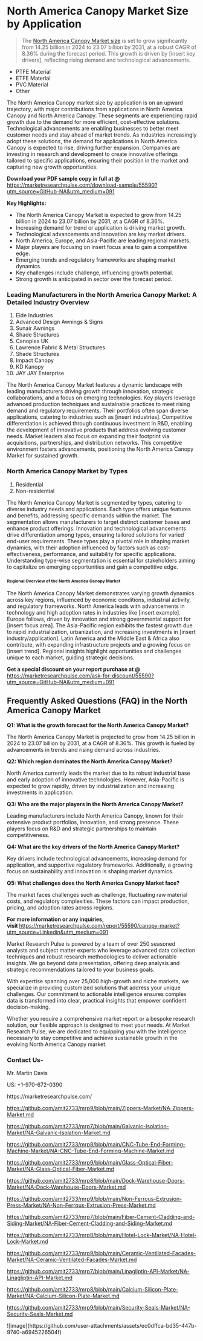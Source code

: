 <h1>North America Canopy Market&nbsp;Size by Application</h1><blockquote><p>The <a href="https://marketresearchpulse.com/download-sample/55590?utm_source=GitHub-NA&amp;utm_medium=091">North America Canopy Market size</a> is set to grow significantly from 14.25 billion in 2024 to 23.07 billion by 2031, at a robust CAGR of 8.36% during the forecast period. This growth is driven by [insert key drivers], reflecting rising demand and technological advancements.</p></blockquote><ul><li>PTFE Material<li> ETFE Material<li> PVC Material<li> Other</li></ul><p>The North America Canopy market size by application is on an upward trajectory, with major contributions from applications in North America Canopy and North America Canopy. These segments are experiencing rapid growth due to the demand for more efficient, cost-effective solutions. Technological advancements are enabling businesses to better meet customer needs and stay ahead of market trends. As industries increasingly adopt these solutions, the demand for applications in North America Canopy is expected to rise, driving further expansion. Companies are investing in research and development to create innovative offerings tailored to specific applications, ensuring their position in the market and capturing new growth opportunities.</p><p><strong>Download your PDF sample copy in full at @ </strong><a href="https://marketresearchpulse.com/download-sample/55590?utm_source=GitHub-NA&amp;utm_medium=091">https://marketresearchpulse.com/download-sample/55590?utm_source=GitHub-NA&amp;utm_medium=091</a></p><p><strong>Key Highlights: </strong></p><ul><li>The North America Canopy Market is expected to grow from 14.25 billion in 2024 to 23.07 billion by 2031, at a CAGR of 8.36%.</li><li>Increasing demand for trend or application is driving market growth.</li><li>Technological advancements and innovation are key market drivers.</li><li>North America, Europe, and Asia-Pacific are leading regional markets.</li><li>Major players are focusing on insert focus area to gain a competitive edge.</li><li>Emerging trends and regulatory frameworks are shaping market dynamics.</li><li>Key challenges include challenge, influencing growth potential.</li><li>Strong growth is anticipated in sector over the forecast period.</li></ul><h3>Leading Manufacturers in the North America Canopy Market: A Detailed Industry Overview</h3><ol><li>Eide Industries</li><li>Advanced Design Awnings & Signs</li><li>Sunair Awnings</li><li>Shade Structures</li><li>Canopies UK</li><li>Lawrence Fabric & Metal Structures</li><li>Shade Structures</li><li>Impact Canopy</li><li>KD Kanopy</li><li>JAY JAY Enterprise</li></ol><div class="flex max-w-full flex-col flex-grow"><div class="min-h-8 text-message flex w-full flex-col items-end gap-2 whitespace-normal break-words [.text-message+&amp;]:mt-5" dir="auto" data-message-author-role="assistant" data-message-id="fd8432e4-4910-450d-b182-61b7bfb0a01f" data-message-model-slug="gpt-4o"><div class="flex w-full flex-col gap-1 empty:hidden first:pt-[3px]"><div class="markdown prose w-full break-words dark:prose-invert light"><p>The North America Canopy Market features a dynamic landscape with leading manufacturers driving growth through innovation, strategic collaborations, and a focus on emerging technologies. Key players leverage advanced production techniques and sustainable practices to meet rising demand and regulatory requirements. Their portfolios often span diverse applications, catering to industries such as [insert industries]. Competitive differentiation is achieved through continuous investment in R&amp;D, enabling the development of innovative products that address evolving customer needs. Market leaders also focus on expanding their footprint via acquisitions, partnerships, and distribution networks. This competitive environment fosters advancements, positioning the North America Canopy Market for sustained growth.</p></div></div></div></div><h3>North America Canopy Market by Types</h3><ol><li>Residential<li> Non-residential</li></ol><div class="flex max-w-full flex-col flex-grow"><div class="min-h-8 text-message flex w-full flex-col items-end gap-2 whitespace-normal break-words [.text-message+&amp;]:mt-5" dir="auto" data-message-author-role="assistant" data-message-id="084470be-0bb7-4664-bddf-5156b4f41249" data-message-model-slug="gpt-4o-mini"><div class="flex w-full flex-col gap-1 empty:hidden first:pt-[3px]"><div class="markdown prose w-full break-words dark:prose-invert light"><p>The North America Canopy Market is segmented by types, catering to diverse industry needs and applications. Each type offers unique features and benefits, addressing specific demands within the market. The segmentation allows manufacturers to target distinct customer bases and enhance product offerings. Innovation and technological advancements drive differentiation among types, ensuring tailored solutions for varied end-user requirements. These types play a pivotal role in shaping market dynamics, with their adoption influenced by factors such as cost-effectiveness, performance, and suitability for specific applications. Understanding type-wise segmentation is essential for stakeholders aiming to capitalize on emerging opportunities and gain a competitive edge.</p></div></div></div></div><h3><span style="font-size: 11px;">Regional Overview of the North America Canopy Market</span></h3><div class="flex max-w-full flex-col flex-grow"><div class="min-h-8 text-message flex w-full flex-col items-end gap-2 whitespace-normal break-words [.text-message+&amp;]:mt-5" dir="auto" data-message-author-role="assistant" data-message-id="e9038762-ce64-4e30-91c9-9bd413514231" data-message-model-slug="gpt-4o-mini"><div class="flex w-full flex-col gap-1 empty:hidden first:pt-[3px]"><div class="markdown prose w-full break-words dark:prose-invert light"><p>The North America Canopy Market demonstrates varying growth dynamics across key regions, influenced by economic conditions, industrial activity, and regulatory frameworks. North America leads with advancements in technology and high adoption rates in industries like [insert example]. Europe follows, driven by innovation and strong governmental support for [insert focus area]. The Asia-Pacific region exhibits the fastest growth due to rapid industrialization, urbanization, and increasing investments in [insert industry/application]. Latin America and the Middle East &amp; Africa also contribute, with expanding infrastructure projects and a growing focus on [insert trend]. Regional insights highlight opportunities and challenges unique to each market, guiding strategic decisions.</p></div></div></div></div><p><strong>Get a special discount on your report purchase at @ </strong><a href="https://marketresearchpulse.com/ask-for-discount/55590?utm_source=GitHub-NA&amp;utm_medium=091">https://marketresearchpulse.com/ask-for-discount/55590?utm_source=GitHub-NA&amp;utm_medium=091</a></p><h2>Frequently Asked Questions (FAQ) in the North America Canopy Market</h2><p><strong>Q1: What is the growth forecast for the North America Canopy Market?</strong></p><p>The North America Canopy Market is projected to grow from 14.25 billion in 2024 to 23.07 billion by 2031, at a CAGR of 8.36%. This growth is fueled by advancements in trends and rising demand across industries.</p><p><strong>Q2: Which region dominates the North America Canopy Market?</strong></p><p>North America currently leads the market due to its robust industrial base and early adoption of innovative technologies. However, Asia-Pacific is expected to grow rapidly, driven by industrialization and increasing investments in application.</p><p><strong>Q3: Who are the major players in the North America Canopy Market?</strong></p><p>Leading manufacturers include North America Canopy, known for their extensive product portfolios, innovation, and strong presence. These players focus on R&amp;D and strategic partnerships to maintain competitiveness.</p><p><strong>Q4: What are the key drivers of the North America Canopy Market?</strong></p><p>Key drivers include technological advancements, increasing demand for application, and supportive regulatory frameworks. Additionally, a growing focus on sustainability and innovation is shaping market dynamics.</p><p><strong>Q5: What challenges does the North America Canopy Market face?</strong></p><p>The market faces challenges such as challenge, fluctuating raw material costs, and regulatory complexities. These factors can impact production, pricing, and adoption rates across regions.</p><p><strong>For more information or any inquiries, visit&nbsp;</strong><a href="https://marketresearchpulse.com/report/55590/canopy-market?utm_source=Linkedin&utm_medium=091">https://marketresearchpulse.com/report/55590/canopy-market?utm_source=Linkedin&utm_medium=091</a></p><p>Market Research Pulse is powered by a team of over 250 seasoned analysts and subject matter experts who leverage advanced data collection techniques and robust research methodologies to deliver actionable insights. We go beyond data presentation, offering deep analysis and strategic recommendations tailored to your business goals.</p><p>With expertise spanning over 25,000 high-growth and niche markets, we specialize in providing customized solutions that address your unique challenges. Our commitment to actionable intelligence ensures complex data is transformed into clear, practical insights that empower confident decision-making.</p><p>Whether you require a comprehensive market report or a bespoke research solution, our flexible approach is designed to meet your needs. At Market Research Pulse, we are dedicated to equipping you with the intelligence necessary to stay competitive and achieve sustainable growth in the evolving North America Canopy market.</p><h3><strong>Contact Us-</strong></h3><p>Mr. Martin Davis</p><p>US: +1-970-672-0390</p><p>https://marketresearchpulse.com/</p><p><a href="https://github.com/amit2733/mrp9/blob/main/Zippers-Market/NA-Zippers-Market.md">https://github.com/amit2733/mrp9/blob/main/Zippers-Market/NA-Zippers-Market.md</a></p><p><a href="https://github.com/amit2733/mrp7/blob/main/Galvanic-Isolation-Market/NA-Galvanic-Isolation-Market.md">https://github.com/amit2733/mrp7/blob/main/Galvanic-Isolation-Market/NA-Galvanic-Isolation-Market.md</a></p><p><a href="https://github.com/amit2733/mrp8/blob/main/CNC-Tube-End-Forming-Machine-Market/NA-CNC-Tube-End-Forming-Machine-Market.md">https://github.com/amit2733/mrp8/blob/main/CNC-Tube-End-Forming-Machine-Market/NA-CNC-Tube-End-Forming-Machine-Market.md</a></p><p><a href="https://github.com/amit2733/mrp9/blob/main/Glass-Optical-Fiber-Market/NA-Glass-Optical-Fiber-Market.md">https://github.com/amit2733/mrp9/blob/main/Glass-Optical-Fiber-Market/NA-Glass-Optical-Fiber-Market.md</a></p><p><a href="https://github.com/amit2733/mrp8/blob/main/Dock-Warehouse-Doors-Market/NA-Dock-Warehouse-Doors-Market.md">https://github.com/amit2733/mrp8/blob/main/Dock-Warehouse-Doors-Market/NA-Dock-Warehouse-Doors-Market.md</a></p><p><a href="https://github.com/amit2733/mrp9/blob/main/Non-Ferrous-Extrusion-Press-Market/NA-Non-Ferrous-Extrusion-Press-Market.md">https://github.com/amit2733/mrp9/blob/main/Non-Ferrous-Extrusion-Press-Market/NA-Non-Ferrous-Extrusion-Press-Market.md</a></p><p><a href="https://github.com/amit2733/mrp7/blob/main/Fiber-Cement-Cladding-and-Siding-Market/NA-Fiber-Cement-Cladding-and-Siding-Market.md">https://github.com/amit2733/mrp7/blob/main/Fiber-Cement-Cladding-and-Siding-Market/NA-Fiber-Cement-Cladding-and-Siding-Market.md</a></p><p><a href="https://github.com/amit2733/mrp8/blob/main/Hotel-Lock-Market/NA-Hotel-Lock-Market.md">https://github.com/amit2733/mrp8/blob/main/Hotel-Lock-Market/NA-Hotel-Lock-Market.md</a></p><p><a href="https://github.com/amit2733/mrp9/blob/main/Ceramic-Ventilated-Facades-Market/NA-Ceramic-Ventilated-Facades-Market.md">https://github.com/amit2733/mrp9/blob/main/Ceramic-Ventilated-Facades-Market/NA-Ceramic-Ventilated-Facades-Market.md</a></p><p><a href="https://github.com/amit2733/mrp7/blob/main/Linagliptin-API-Market/NA-Linagliptin-API-Market.md">https://github.com/amit2733/mrp7/blob/main/Linagliptin-API-Market/NA-Linagliptin-API-Market.md</a></p><p><a href="https://github.com/amit2733/mrp8/blob/main/Calcium-Silicon-Plate-Market/NA-Calcium-Silicon-Plate-Market.md">https://github.com/amit2733/mrp8/blob/main/Calcium-Silicon-Plate-Market/NA-Calcium-Silicon-Plate-Market.md</a></p><p><a href="https://github.com/amit2733/mrp9/blob/main/Security-Seals-Market/NA-Security-Seals-Market.md">https://github.com/amit2733/mrp9/blob/main/Security-Seals-Market/NA-Security-Seals-Market.md</a></p>
![image](https://github.com/user-attachments/assets/ec0dffca-bd35-447b-9740-a6945226504f)
